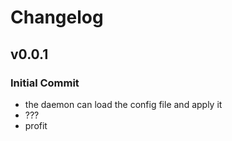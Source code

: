 # Changelog

## v0.0.1

### Initial Commit
- the daemon can load the config file and apply it
- ???
- profit
